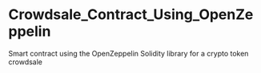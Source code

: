 # Crowdsale_Contract_Using_OpenZeppelin
Smart contract using the OpenZeppelin Solidity library for a crypto token crowdsale
